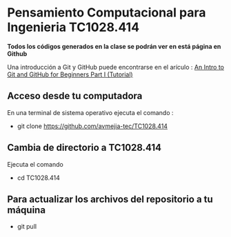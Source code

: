 # Pensamiento Computacional para Ingenieria TC1028.414

**Todos los códigos generados en la clase se podrán ver en está página en Github**

Una introducción a Git y GitHub puede encontrarse en el arículo :
[An Intro to Git and GitHub for Beginners Part I (Tutorial)](https://medium.com/@munniomer/an-intro-to-git-and-github-for-beginners-part-i-tutorial-9be4be9cac8d)

## Acceso desde tu computadora

En una terminal de sistema operativo ejecuta el comando :
  - git clone https://github.com/avmejia-tec/TC1028.414

## Cambia de directorio a TC1028.414

Ejecuta el comando
- cd TC1028.414

## Para actualizar  los archivos del repositorio a tu máquina

- git pull
